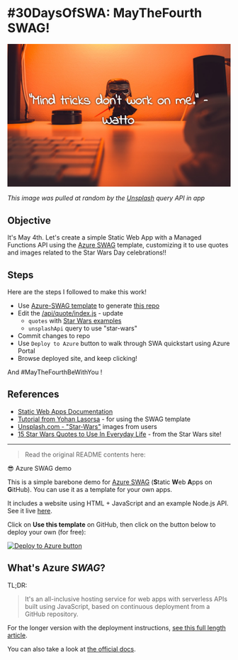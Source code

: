 # #30DaysOfSWA: MayTheFourth SWAG!

![Screenshot with a Star Wars Quote](mind-tricks-watto.png)

_This image was pulled at random by the [Unsplash](https://unsplash.com) query API in app_

## Objective

It's May 4th. Let's create a simple Static Web App with a Managed Functions API using the [Azure SWAG](https://github.com/sinedied/azure-swag) template, customizing it to use quotes and images related to the Star Wars Day celebrations!!

## Steps

Here are the steps I followed to make this work!

 * Use [Azure-SWAG template](https://github.com/sinedied/azure-swag/generate) to generate [this repo](https://github.com/nitya/may4-swag)
 * Edit the [/api/quote/index.js](https://github.com/nitya/may4-swag/blob/main/api/quote/index.js) - update 
    - `quotes` with [Star Wars examples](https://www.starwars.com/news/15-star-wars-quotes-to-use-in-everyday-life)
    - `unsplashApi` query to use "star-wars"
 * Commit changes to repo
 * Use `Deploy to Azure` button to walk through SWA  quickstart using Azure Portal
 * Browse deployed site, and keep clicking!

And #MayTheFourthBeWithYou !


## References
 * [Static Web Apps Documentation](https://docs.microsoft.com/azure/static-web-apps)
 * [Tutorial from Yohan Lasorsa](https://dev.to/sinedied/the-easy-way-to-serverless-web-apps-and-apis-with-azure-swag-2heb) - for using the SWAG template
 * [Unsplash.com - "Star-Wars"](https://unsplash.com/s/photos/star-wars) images from users
 * [15 Star Wars Quotes to Use In Everyday Life](https://www.starwars.com/news/15-star-wars-quotes-to-use-in-everyday-life) - from the Star Wars site!





---

> Read the original README contents here:

:sunglasses: Azure SWAG demo

This is a simple barebone demo for [Azure SWAG](https://docs.microsoft.com/azure/static-web-apps?WT.mc_id=javascript-0000-yolasors) (**S**tatic **W**eb **A**pps on **G**itHub).
You can use it as a template for your own apps.

It includes a website using HTML + JavaScript and an example Node.js API.
See it live [here](https://aka.ms/swag-demo).

Click on **Use this template** on GitHub, then click on the button below to deploy your own (for free): 

[![Deploy to Azure button](https://aka.ms/deploytoazurebutton)](https://portal.azure.com/?feature.customportal=false&WT.mc_id=30daysofswa-61155-ninarasi#create/Microsoft.StaticApp)

## What's Azure *SWAG*?

TL;DR:

> It's an all-inclusive hosting service for web apps with serverless APIs built using JavaScript, based on continuous deployment from a GitHub repository.

For the longer version with the deployment instructions, [see this full length article](https://dev.to/sinedied/the-easy-way-to-serverless-web-apps-and-apis-with-azure-swag-2heb).

You can also take a look at [the official docs](https://docs.microsoft.com/azure/static-web-apps?WT.mc_id=javascript-0000-yolasors).

